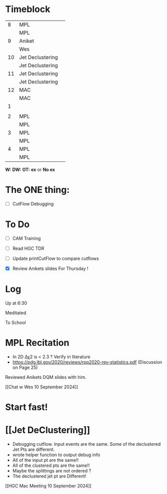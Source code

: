 # Timeblock

|     |                  |     |
| --- | ---------------- | --- |
| 8   | MPL              |     |
|     | MPL              |     |
| 9   | Aniket           |     |
|     | Wes              |     |
| 10  | Jet Declustering |     |
|     | Jet Declustering |     |
| 11  | Jet Declustering |     |
|     | Jet Declustering |     |
| 12  | MAC              |     |
|     | MAC              |     |
| 1   |                  |     |
|     |                  |     |
| 2   | MPL              |     |
|     | MPL              |     |
| 3   | MPL              |     |
|     | MPL              |     |
| 4   | MPL              |     |
|     | MPL              |     |

**W:**
**DW:**
**OT:**
**ex** or **No ex**

# The ONE thing: 
- [ ] CutFlow Debugging


# To Do
- [ ] CAM Training
- [ ] Read HGC TDR
- [ ] Update printCutFlow to compare cutflows
- [x] Review Anikets slides For Thursday !


# Log

Up at 6:30

Meditated 

To School
# MPL Recitation 
- In 2D Δχ2 is < 2.3 ?   Verify in literature 
- https://pdg.lbl.gov/2020/reviews/rpp2020-rev-statistics.pdf (Discussion on Page 25)

Reviewed Anikets DQM slides with him.

[[Chat w Wes 10 September 2024]]

# Start fast!

# [[Jet DeClustering]]
- Debugging cutflow.  Input events are the same.  Some of the declustered Jet Pts are different.
- wrote helper function to output debug info
- All of the input pt are the same!!
- All of the clustered pts are the same!!
- Maybe the splittings are not ordered ?
- The declustered jet pt are Different!

[[HGC Mac Meeting 10 September 2024]]

